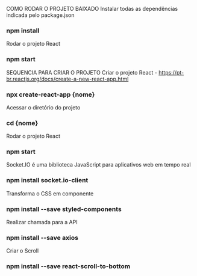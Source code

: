 COMO RODAR O PROJETO BAIXADO
Instalar todas as dependências indicada pelo package.json
### npm install

Rodar o projeto React
### npm start

SEQUENCIA PARA CRIAR O PROJETO
Criar o projeto React - https://pt-br.reactjs.org/docs/create-a-new-react-app.html
### npx create-react-app {nome}

Acessar o diretório do projeto
### cd {nome}

Rodar o projeto React 
### npm start

Socket.IO é uma biblioteca JavaScript para aplicativos web em tempo real
### npm install socket.io-client

Transforma o CSS em componente
### npm install --save styled-components

Realizar chamada para a API
### npm install --save axios

Criar o Scroll
### npm install --save react-scroll-to-bottom